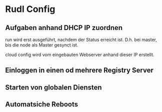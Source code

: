 # Rudl Config

## Aufgaben anhand DHCP IP zuordnen

run wird erst ausgeführt, nachdem der Status erreicht ist. 
D.h. bei master, bis die node als Master gesynct ist.

cloud config wird vom eingebauten Webserver anhand dieser IP
erstellt.

## Einloggen in einen od mehrere Registry Server

## Starten von globalen Diensten

## Automatsiche Reboots